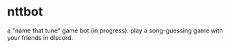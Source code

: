 # nttbot
a "name that tune" game bot (in progress). play a song-guessing game with your friends in discord.
